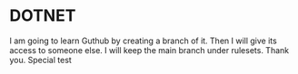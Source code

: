 # DOTNET
I am going to learn Guthub by creating a branch of it.
Then I will give its access to someone else.
I will keep the main branch under rulesets.
Thank you.
Special test
